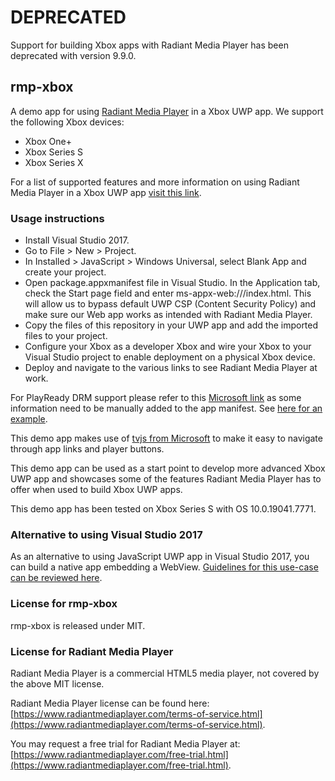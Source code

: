 # DEPRECATED
Support for building Xbox apps with Radiant Media Player has been deprecated with version 9.9.0. 

## rmp-xbox

A demo app for using [Radiant Media Player](https://www.radiantmediaplayer.com) in a Xbox UWP app. We support the following Xbox devices:

- Xbox One+
- Xbox Series S
- Xbox Series X

For a list of supported features and more information on using Radiant Media Player in a Xbox UWP app [visit this link](https://www.radiantmediaplayer.com/docs/latest/xbox.html).

### Usage instructions

- Install Visual Studio 2017.
- Go to File > New > Project.
- In Installed > JavaScript > Windows Universal, select Blank App and create your project.
- Open package.appxmanifest file in Visual Studio. In the Application tab, check the Start page field and enter ms-appx-web:///index.html. This will allow us to bypass default UWP CSP (Content Security Policy) and make sure our Web app works as intended with Radiant Media Player.
- Copy the files of this repository in your UWP app and add the imported files to your project.
- Configure your Xbox as a developer Xbox and wire your Xbox to your Visual Studio project to enable deployment on a physical Xbox device.
- Deploy and navigate to the various links to see Radiant Media Player at work.

For PlayReady DRM support please refer to this [Microsoft link](https://docs.microsoft.com/en-us/windows/uwp/audio-video-camera/playready-client-sdk#use-playready-drm-on-xbox-one) as some information need to be manually added to the app manifest. See [here for an example](https://github.com/google/generic-webdriver-server/blob/826ab24885056591193857cc3c31af98bc60d3b0/backends/xboxone/app-template/Package.appxmanifest#L46-L54).

This demo app makes use of [tvjs from Microsoft](https://github.com/microsoft/TVHelpers/blob/master/tvjs/src/DirectionalNavigation/directionalnavigation-1.0.0.0.js) to make it easy to navigate through app links and player buttons.

This demo app can be used as a start point to develop more advanced Xbox UWP app and showcases some of the features Radiant Media Player has to offer when used to build Xbox UWP apps.

This demo app has been tested on Xbox Series S with OS 10.0.19041.7771.

### Alternative to using Visual Studio 2017

As an alternative to using JavaScript UWP app in Visual Studio 2017, you can build a native app embedding a WebView. [Guidelines for this use-case can be reviewed here](https://github.com/google/generic-webdriver-server/blob/main/backends/xboxone/how-it-works.md#the-container-app).

### License for rmp-xbox

rmp-xbox is released under MIT.

### License for Radiant Media Player

Radiant Media Player is a commercial HTML5 media player, not covered by the above MIT license.

Radiant Media Player license can be found here: [https://www.radiantmediaplayer.com/terms-of-service.html](https://www.radiantmediaplayer.com/terms-of-service.html).

You may request a free trial for Radiant Media Player at: [https://www.radiantmediaplayer.com/free-trial.html](https://www.radiantmediaplayer.com/free-trial.html).
